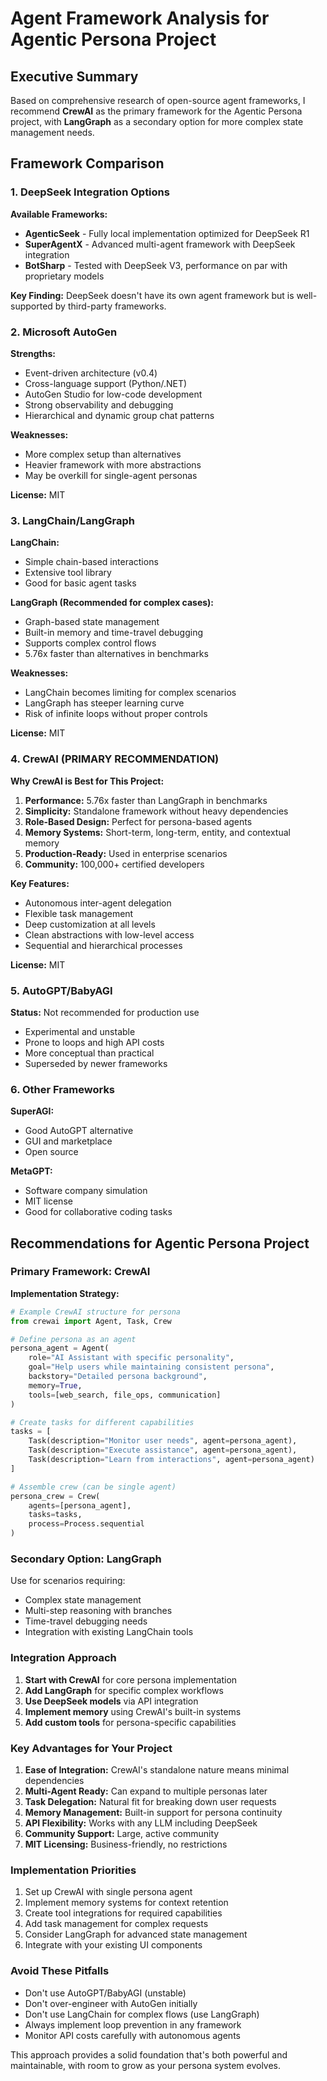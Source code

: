 # Agent Framework Analysis for Agentic Persona Project

## Executive Summary

Based on comprehensive research of open-source agent frameworks, I recommend **CrewAI** as the primary framework for the Agentic Persona project, with **LangGraph** as a secondary option for more complex state management needs.

## Framework Comparison

### 1. DeepSeek Integration Options

**Available Frameworks:**
- **AgenticSeek** - Fully local implementation optimized for DeepSeek R1
- **SuperAgentX** - Advanced multi-agent framework with DeepSeek integration
- **BotSharp** - Tested with DeepSeek V3, performance on par with proprietary models

**Key Finding:** DeepSeek doesn't have its own agent framework but is well-supported by third-party frameworks.

### 2. Microsoft AutoGen

**Strengths:**
- Event-driven architecture (v0.4)
- Cross-language support (Python/.NET)
- AutoGen Studio for low-code development
- Strong observability and debugging
- Hierarchical and dynamic group chat patterns

**Weaknesses:**
- More complex setup than alternatives
- Heavier framework with more abstractions
- May be overkill for single-agent personas

**License:** MIT

### 3. LangChain/LangGraph

**LangChain:**
- Simple chain-based interactions
- Extensive tool library
- Good for basic agent tasks

**LangGraph (Recommended for complex cases):**
- Graph-based state management
- Built-in memory and time-travel debugging
- Supports complex control flows
- 5.76x faster than alternatives in benchmarks

**Weaknesses:**
- LangChain becomes limiting for complex scenarios
- LangGraph has steeper learning curve
- Risk of infinite loops without proper controls

**License:** MIT

### 4. CrewAI (PRIMARY RECOMMENDATION)

**Why CrewAI is Best for This Project:**

1. **Performance:** 5.76x faster than LangGraph in benchmarks
2. **Simplicity:** Standalone framework without heavy dependencies
3. **Role-Based Design:** Perfect for persona-based agents
4. **Memory Systems:** Short-term, long-term, entity, and contextual memory
5. **Production-Ready:** Used in enterprise scenarios
6. **Community:** 100,000+ certified developers

**Key Features:**
- Autonomous inter-agent delegation
- Flexible task management
- Deep customization at all levels
- Clean abstractions with low-level access
- Sequential and hierarchical processes

**License:** MIT

### 5. AutoGPT/BabyAGI

**Status:** Not recommended for production use
- Experimental and unstable
- Prone to loops and high API costs
- More conceptual than practical
- Superseded by newer frameworks

### 6. Other Frameworks

**SuperAGI:**
- Good AutoGPT alternative
- GUI and marketplace
- Open source

**MetaGPT:**
- Software company simulation
- MIT license
- Good for collaborative coding tasks

## Recommendations for Agentic Persona Project

### Primary Framework: CrewAI

**Implementation Strategy:**
```python
# Example CrewAI structure for persona
from crewai import Agent, Task, Crew

# Define persona as an agent
persona_agent = Agent(
    role="AI Assistant with specific personality",
    goal="Help users while maintaining consistent persona",
    backstory="Detailed persona background",
    memory=True,
    tools=[web_search, file_ops, communication]
)

# Create tasks for different capabilities
tasks = [
    Task(description="Monitor user needs", agent=persona_agent),
    Task(description="Execute assistance", agent=persona_agent),
    Task(description="Learn from interactions", agent=persona_agent)
]

# Assemble crew (can be single agent)
persona_crew = Crew(
    agents=[persona_agent],
    tasks=tasks,
    process=Process.sequential
)
```

### Secondary Option: LangGraph

Use for scenarios requiring:
- Complex state management
- Multi-step reasoning with branches
- Time-travel debugging needs
- Integration with existing LangChain tools

### Integration Approach

1. **Start with CrewAI** for core persona implementation
2. **Add LangGraph** for specific complex workflows
3. **Use DeepSeek models** via API integration
4. **Implement memory** using CrewAI's built-in systems
5. **Add custom tools** for persona-specific capabilities

### Key Advantages for Your Project

1. **Ease of Integration:** CrewAI's standalone nature means minimal dependencies
2. **Multi-Agent Ready:** Can expand to multiple personas later
3. **Task Delegation:** Natural fit for breaking down user requests
4. **Memory Management:** Built-in support for persona continuity
5. **API Flexibility:** Works with any LLM including DeepSeek
6. **Community Support:** Large, active community
7. **MIT Licensing:** Business-friendly, no restrictions

### Implementation Priorities

1. Set up CrewAI with single persona agent
2. Implement memory systems for context retention
3. Create tool integrations for required capabilities
4. Add task management for complex requests
5. Consider LangGraph for advanced state management
6. Integrate with your existing UI components

### Avoid These Pitfalls

- Don't use AutoGPT/BabyAGI (unstable)
- Don't over-engineer with AutoGen initially
- Don't use LangChain for complex flows (use LangGraph)
- Always implement loop prevention in any framework
- Monitor API costs carefully with autonomous agents

This approach provides a solid foundation that's both powerful and maintainable, with room to grow as your persona system evolves.